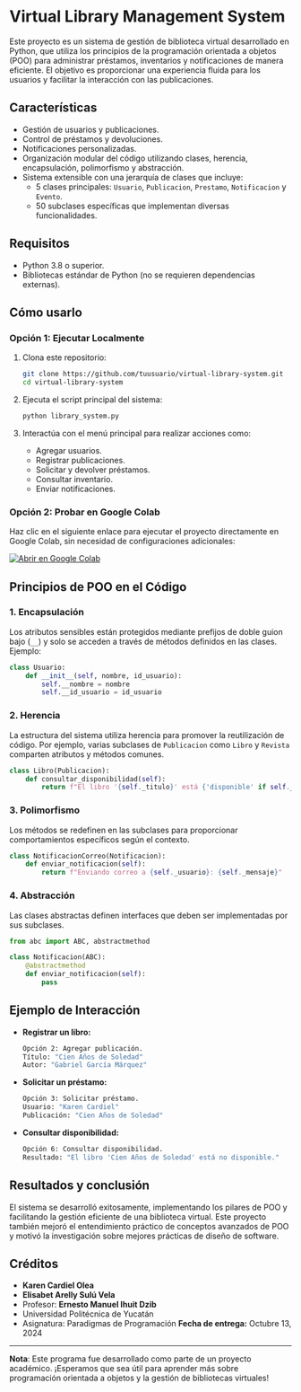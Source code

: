 # Virtual Library Management System

Este proyecto es un sistema de gestión de biblioteca virtual desarrollado en Python, que utiliza los principios de la programación orientada a objetos (POO) para administrar préstamos, inventarios y notificaciones de manera eficiente. El objetivo es proporcionar una experiencia fluida para los usuarios y facilitar la interacción con las publicaciones.

## Características

- Gestión de usuarios y publicaciones.
- Control de préstamos y devoluciones.
- Notificaciones personalizadas.
- Organización modular del código utilizando clases, herencia, encapsulación, polimorfismo y abstracción.
- Sistema extensible con una jerarquía de clases que incluye:
  - 5 clases principales: `Usuario`, `Publicacion`, `Prestamo`, `Notificacion` y `Evento`.
  - 50 subclases específicas que implementan diversas funcionalidades.

## Requisitos

- Python 3.8 o superior.
- Bibliotecas estándar de Python (no se requieren dependencias externas).

## Cómo usarlo

### Opción 1: Ejecutar Localmente

1. Clona este repositorio:

   ```bash
   git clone https://github.com/tuusuario/virtual-library-system.git
   cd virtual-library-system
   ```

2. Ejecuta el script principal del sistema:

   ```bash
   python library_system.py
   ```

3. Interactúa con el menú principal para realizar acciones como:

   - Agregar usuarios.
   - Registrar publicaciones.
   - Solicitar y devolver préstamos.
   - Consultar inventario.
   - Enviar notificaciones.

### Opción 2: Probar en Google Colab

Haz clic en el siguiente enlace para ejecutar el proyecto directamente en Google Colab, sin necesidad de configuraciones adicionales:

[![Abrir en Google Colab](https://colab.research.google.com/assets/colab-badge.svg)](https://colab.research.google.com/drive/1SOsZwAiIZhTIvcKijrnvOh2tTXpAQFkM?usp=sharing)

## Principios de POO en el Código

### 1. Encapsulación
Los atributos sensibles están protegidos mediante prefijos de doble guion bajo (`__`) y solo se acceden a través de métodos definidos en las clases. Ejemplo:

```python
class Usuario:
    def __init__(self, nombre, id_usuario):
        self.__nombre = nombre
        self.__id_usuario = id_usuario
```

### 2. Herencia
La estructura del sistema utiliza herencia para promover la reutilización de código. Por ejemplo, varias subclases de `Publicacion` como `Libro` y `Revista` comparten atributos y métodos comunes.

```python
class Libro(Publicacion):
    def consultar_disponibilidad(self):
        return f"El libro '{self._titulo}' está {'disponible' if self._disponible else 'no disponible'}."
```

### 3. Polimorfismo
Los métodos se redefinen en las subclases para proporcionar comportamientos específicos según el contexto.

```python
class NotificacionCorreo(Notificacion):
    def enviar_notificacion(self):
        return f"Enviando correo a {self._usuario}: {self._mensaje}"
```

### 4. Abstracción
Las clases abstractas definen interfaces que deben ser implementadas por sus subclases.

```python
from abc import ABC, abstractmethod

class Notificacion(ABC):
    @abstractmethod
    def enviar_notificacion(self):
        pass
```

## Ejemplo de Interacción

- **Registrar un libro:**
  ```bash
  Opción 2: Agregar publicación.
  Título: "Cien Años de Soledad"
  Autor: "Gabriel García Márquez"
  ```

- **Solicitar un préstamo:**
  ```bash
  Opción 3: Solicitar préstamo.
  Usuario: "Karen Cardiel"
  Publicación: "Cien Años de Soledad"
  ```

- **Consultar disponibilidad:**
  ```bash
  Opción 6: Consultar disponibilidad.
  Resultado: "El libro 'Cien Años de Soledad' está no disponible."
  ```

## Resultados y conclusión

El sistema se desarrolló exitosamente, implementando los pilares de POO y facilitando la gestión eficiente de una biblioteca virtual. Este proyecto también mejoró el entendimiento práctico de conceptos avanzados de POO y motivó la investigación sobre mejores prácticas de diseño de software.

## Créditos

- **Karen Cardiel Olea**  
- **Elisabet Arelly Sulú Vela**  
- Profesor: **Ernesto Manuel Ihuit Dzib**  
- Universidad Politécnica de Yucatán  
- Asignatura: Paradigmas de Programación
**Fecha de entrega:** Octubre 13, 2024

---
**Nota**: Este programa fue desarrollado como parte de un proyecto académico. ¡Esperamos que sea útil para aprender más sobre programación orientada a objetos y la gestión de bibliotecas virtuales!
